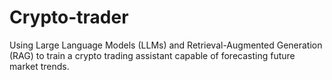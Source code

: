 # Crypto-trader
Using Large Language Models (LLMs) and Retrieval-Augmented Generation (RAG) to train a crypto trading assistant capable of forecasting future market trends.
